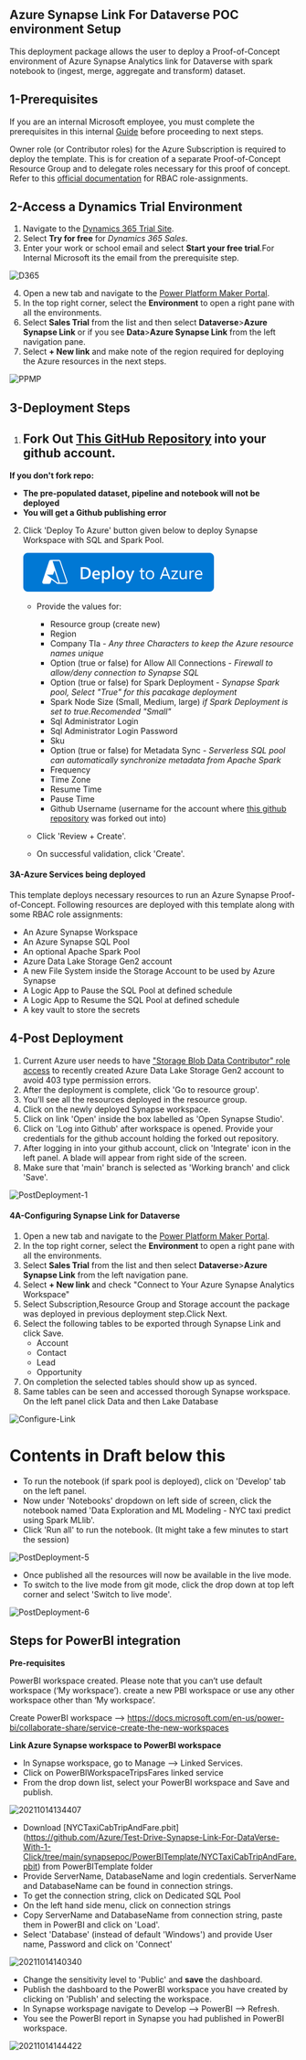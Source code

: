 ## Azure Synapse Link For Dataverse POC environment Setup
This deployment package allows the user to deploy a Proof-of-Concept environment of Azure Synapse Analytics link for Dataverse with spark notebook to (ingest, merge, aggregate and transform) dataset.

## 1-Prerequisites

If you are an internal Microsoft employee, you must complete the prerequisites in this internal [Guide](https://microsoft.sharepoint.com/:w:/t/Analytics-TechStrategy-Team/EcHBx8uEk6VOvYEUVW3m3yQBCeHwW-A3L2hzfk-ZrZmTKg?e=fY4eOy) before proceeding to next steps.

Owner role (or Contributor roles) for the Azure Subscription is required to deploy the template. This is for creation of a separate Proof-of-Concept Resource Group and to delegate roles necessary for this proof of concept. Refer to this [official documentation](https://docs.microsoft.com/en-us/azure/role-based-access-control/role-assignments-steps) for RBAC role-assignments.

## 2-Access a Dynamics Trial Environment

1. Navigate to the [Dynamics 365 Trial Site](https://dynamics.microsoft.com/en-us/dynamics-365-free-trial/).
2. Select **Try for free** for *Dynamics 365 Sales*.
3. Enter your work or school email and select **Start your free trial**.For Internal Microsoft its the email from the prerequisite step.

![D365](https://github.com/Azure/Test-Drive-Synapse-Link-For-DataVerse-With-1-Click/blob/main/images/d365-trial.gif)

4. Open a new tab and navigate to the [Power Platform Maker Portal](https://make.preview.powerapps.com/).
5. In the top right corner, select the **Environment** to open a right pane with all the environments.
6. Select **Sales Trial** from the list and then select **Dataverse**>**Azure Synapse Link** or if you see **Data**>**Azure Synapse Link**  from the left navigation pane.
7. Select **+ New link** and make note of the region required for deploying the Azure resources in the next steps.

![PPMP](https://github.com/Azure/Test-Drive-Synapse-Link-For-DataVerse-With-1-Click/blob/main/images/ppac-video.gif)

## 3-Deployment Steps
1.  ## Fork Out [This GitHub Repository](https://github.com/Azure/Test-Drive-Synapse-Link-For-DataVerse-With-1-Click) into your github account. 
    
   **If you don't fork repo:** 
   + **The pre-populated dataset, pipeline and notebook will not be deployed**
   + **You will get a Github publishing error**
   
  <!--  ![Fork](https://raw.githubusercontent.com/Azure/Test-Drive-Synapse-Link-For-DataVerse-With-1-Click/main/images/4.gif) -->
 
2. Click 'Deploy To Azure' button given below to deploy Synapse Workspace with SQL and Spark Pool.

    [![Deploy To Azure](https://raw.githubusercontent.com/Azure/azure-quickstart-templates/master/1-CONTRIBUTION-GUIDE/images/deploytoazure.svg?sanitize=true)](https://portal.azure.com/#create/Microsoft.Template/uri/https%3A%2F%2Fraw.githubusercontent.com%2FAzure%2FTest-Drive-Synapse-Link-For-DataVerse-With-1-Click%2Fmain%2Fazuredeploy.json)

   - Provide the values for:

     - Resource group (create new)
     - Region
     - Company Tla - *Any three Characters to keep the Azure resource names unique*
     - Option (true or false) for Allow All Connections - *Firewall to allow/deny connection to Synapse SQL*
     - Option (true or false) for Spark Deployment - *Synapse Spark pool, Select "True" for this pacakage deployment*
     - Spark Node Size (Small, Medium, large) *if Spark Deployment is set to true.Recomended "Small"*
     - Sql Administrator Login
     - Sql Administrator Login Password
     - Sku 
     - Option (true or false) for Metadata Sync - *Serverless SQL pool can automatically synchronize metadata from Apache Spark*
     - Frequency
     - Time Zone
     - Resume Time
     - Pause Time
     - Github Username (username for the account where [this github repository](https://github.com/Azure/Test-Drive-Synapse-Link-For-DataVerse-With-1-Click) was forked out into)

   - Click 'Review + Create'.
   - On successful validation, click 'Create'.

#### 3A-Azure Services being deployed
This template deploys necessary resources to run an Azure Synapse Proof-of-Concept. 
Following resources are deployed with this template along with some RBAC role assignments:

- An Azure Synapse Workspace 
- An Azure Synapse SQL Pool
- An optional Apache Spark Pool
- Azure Data Lake Storage Gen2 account
- A new File System inside the Storage Account to be used by Azure Synapse
- A Logic App to Pause the SQL Pool at defined schedule
- A Logic App to Resume the SQL Pool at defined schedule
- A key vault to store the secrets

<!-- The data pipeline inside the Synapse Workspace gets New York Taxi trip and fare data, joins them and perform aggregations on them to give the final aggregated results. Other resources include datasets, linked services and dataflows. All resources are completely parameterized and all the secrets are stored in the key vault. These secrets are fetched inside the linked services using key vault linked service. The Logic App will check for Active Queries. If there are active queries, it will wait 5 minutes and check again until there are none before pausing -->

## 4-Post Deployment
1. Current Azure user needs to have ["Storage Blob Data Contributor" role access](https://docs.microsoft.com/en-us/azure/synapse-analytics/get-started-add-admin#azure-rbac-role-assignments-on-the-workspaces-primary-storage-account) to recently created Azure Data Lake Storage Gen2 account to avoid 403 type permission errors.
2. After the deployment is complete, click 'Go to resource group'.
3. You'll see all the resources deployed in the resource group.
4. Click on the newly deployed Synapse workspace.
5. Click on link 'Open' inside the box labelled as 'Open Synapse Studio'.
6. Click on 'Log into Github' after workspace is opened. Provide your credentials for the github account holding the forked out repository.
7. After logging in into your github account, click on 'Integrate' icon in the left panel. A blade will appear from right side of the screen.
8. Make sure that 'main' branch is selected as 'Working branch' and click 'Save'.

![PostDeployment-1](https://github.com/Azure/Test-Drive-Synapse-Link-For-DataVerse-With-1-Click/blob/main/images/1.gif)

#### 4A-Configuring Synapse Link for Dataverse
1. Open a new tab and navigate to the [Power Platform Maker Portal](https://make.preview.powerapps.com/).
2. In the top right corner, select the **Environment** to open a right pane with all the environments.
3. Select **Sales Trial** from the list and then select **Dataverse**>**Azure Synapse Link** from the left navigation pane.
4. Select **+ New link** and check "Connect to Your Azure Synapse Analytics Workspace"
5. Select Subscription,Resource Group and Storage account the package was deployed in previous deployment step.Click Next.
6. Select the following tables to be exported through Synapse Link and click Save.
     - Account
     - Contact
     - Lead
     - Opportunity
7. On completion the selected tables should show up as synced.
8. Same tables can be seen and accessed thorough Synapse workspace. On the left panel click Data and then Lake Database


![Configure-Link](https://github.com/Azure/Test-Drive-Synapse-Link-For-DataVerse-With-1-Click/blob/main/images/Configure_DV_Link.gif)

# Contents in Draft below this

- To run the notebook (if spark pool is deployed), click on 'Develop' tab on the left panel.
- Now under 'Notebooks' dropdown on left side of screen, click the notebook named 'Data Exploration and ML Modeling - NYC taxi predict using Spark MLlib'.
- Click 'Run all' to run the notebook. (It might take a few minutes to start the session)

![PostDeployment-5](https://github.com/Azure/Test-Drive-Synapse-Link-For-DataVerse-With-1-Click/blob/main/images/6.gif)

- Once published all the resources will now be available in the live mode.
- To switch to the live mode from git mode, click the drop down at top left corner and select 'Switch to live mode'.

![PostDeployment-6](https://github.com/Azure/Test-Drive-Synapse-Link-For-DataVerse-With-1-Click/blob/main/images/liveMode.PNG)

## Steps for PowerBI integration

**Pre-requisites**

PowerBI workspace created. Please note that you can’t use default workspace (‘My workspace’). create a new PBI workspace or use any other workspace other than ‘My workspace’.

Create PowerBI workspace --> https://docs.microsoft.com/en-us/power-bi/collaborate-share/service-create-the-new-workspaces

**Link Azure Synapse workspace to PowerBI workspace**

- In Synapse workspace, go to Manage --> Linked Services.
- Click on PowerBIWorkspaceTripsFares linked service
- From the drop down list, select your PowerBI workspace and Save and publish.

![20211014134407](https://user-images.githubusercontent.com/88354448/137524650-9d066921-d057-4a08-8d55-4f8c02eb3690.gif)

- Download [NYCTaxiCabTripAndFare.pbit] (https://github.com/Azure/Test-Drive-Synapse-Link-For-DataVerse-With-1-Click/tree/main/synapsepoc/PowerBITemplate/NYCTaxiCabTripAndFare.pbit) from PowerBITemplate folder
- Provide ServerName, DatabaseName and login credentials. ServerName and DatabaseName can be found in connection strings.
- To get the connection string, click on Dedicated SQL Pool
- On the left hand side menu, click on connection strings
- Copy ServerName and DatabaseName from connection string, paste them in PowerBI and click on 'Load'.
- Select 'Database' (instead of default 'Windows') and provide User name,  Password and click on 'Connect'

![20211014140340](https://user-images.githubusercontent.com/88354448/137524802-c720137f-9f9c-4c84-93b9-35c5ef0ce759.gif)

- Change the sensitivity level to 'Public' and **save** the dashboard. 
- Publish the dashboard to the PowerBI workspace you have created by clicking on 'Publish' and selecting the workspace.
- In Synapse workspage navigate to Develop --> PowerBI --> Refresh.
- You see the PowerBI report in Synapse you had published in PowerBI workspace.

![20211014144422](https://user-images.githubusercontent.com/88354448/137524861-ac32c4dc-856f-41e9-8f01-8dfa0cc7baae.gif)

